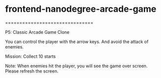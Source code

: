 # frontend-nanodegree-arcade-game
===============================

P5: Classic Arcade Game Clone

You can control the player with the arrow keys.
And avoid the attack of enemies.

Mission: Collect 10 starts

Note: When enemies hit the player, you will see the game over screen.
      Please refresh the screen.

